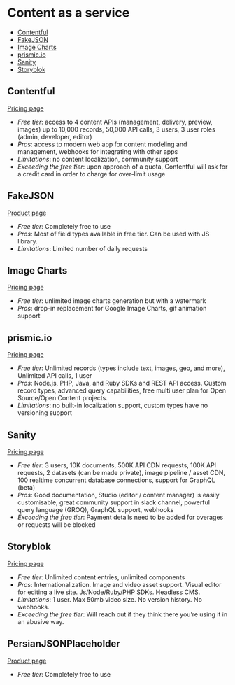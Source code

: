 # Content as a service

<!-- TOC depthFrom:2 -->

- [Contentful](#contentful)
- [FakeJSON](#fakejson)
- [Image Charts](#image-charts)
- [prismic.io](#prismicio)
- [Sanity](#sanity)
- [Storyblok](#storyblok)

<!-- /TOC -->

## Contentful

[Pricing page](https://www.contentful.com/pricing/)

* *Free tier*: access to 4 content APIs (management, delivery, preview, images) up to 10,000 records, 50,000 API calls, 3 users, 3 user roles (admin, developer, editor)
* *Pros*: access to modern web app for content modeling and management, webhooks for integrating with other apps
* *Limitations*: no content localization, community support
* *Exceeding the free tier*: upon approach of a quota, Contentful will ask for a credit card in order to charge for over-limit usage

## FakeJSON

[Product page](https://fakejson.com/)

* *Free tier*: Completely free to use
* *Pros*: Most of field types available in free tier. Can be used with JS
	library.
* *Limitations*: Limited number of daily requests

## Image Charts

[Pricing page](https://image-charts.com/)

* *Free tier*: unlimited image charts generation but with a watermark
* *Pros*: drop-in replacement for Google Image Charts, gif animation support

## prismic.io

[Pricing page](https://prismic.io/pricing)

* *Free tier*: Unlimited records (types include text, images, geo, and more), Unlimited API calls, 1 user
* *Pros*: Node.js, PHP, Java, and Ruby SDKs and REST API access. Custom record types, advanced query capabilities, free multi user plan for Open Source/Open Content projects.
* *Limitations*: no built-in localization support, custom types have no versioning support

## Sanity

[Pricing page](https://www.sanity.io/pricing/compare)

* *Free tier*: 3 users, 10K documents, 500K API CDN requests, 100K API requests, 2 datasets (can be made private), image pipeline / asset CDN, 100 realtime concurrent database connections, support for GraphQL (beta)
* *Pros*: Good documentation, Studio (editor / content manager) is easily customisable, great community support in slack channel, powerful query language (GROQ), GraphQL support, webhooks
* *Exceeding the free tier*: Payment details need to be added for overages or requests will be blocked

## Storyblok

[Pricing page](https://www.storyblok.com/pricing/)

* *Free tier*: Unlimited content entries, unlimited components
* *Pros*: Internationalization. Image and video asset support. Visual editor for editing a live site. Js/Node/Ruby/PHP SDKs. Headless CMS.
* *Limitations*: 1 user. Max 50mb video size. No version history. No webhooks.
* *Exceeding the free tier*: Will reach out if they think there you’re using it in an abusive way.

## PersianJSONPlaceholder

[Product page](https://jsonplaceholder.ir/)

* *Free tier*: Completely free to use